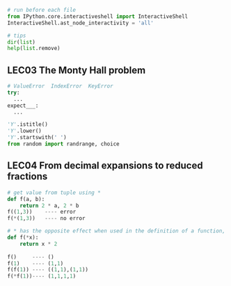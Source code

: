 ```python
# run before each file
from IPython.core.interactiveshell import InteractiveShell
InteractiveShell.ast_node_interactivity = 'all'
```

```python
# tips
dir(list)
help(list.remove)
```





## LEC03 The Monty Hall problem

```python
# ValueError  IndexError  KeyError
try:
  ...
expect___:
  ...
```

```python
'Y'.istitle()
'Y'.lower()
'Y'.startswith(' ')
from random import randrange, choice
```



## LEC04 From decimal expansions to reduced fractions

```python
# get value from tuple using *
def f(a, b):
    return 2 * a, 2 * b
f((1,3))    ---- error
f(*(1,3))   ---- no error

# * has the opposite effect when used in the definition of a function, namely, it makes a tuple out of all arguments 
def f(*x):
    return x * 2
 
f()     ---- ()
f(1)    ---- (1,1)
f(f(1)) ---- ((1,1),(1,1))
f(*f(1))---- (1,1,1,1)
```

